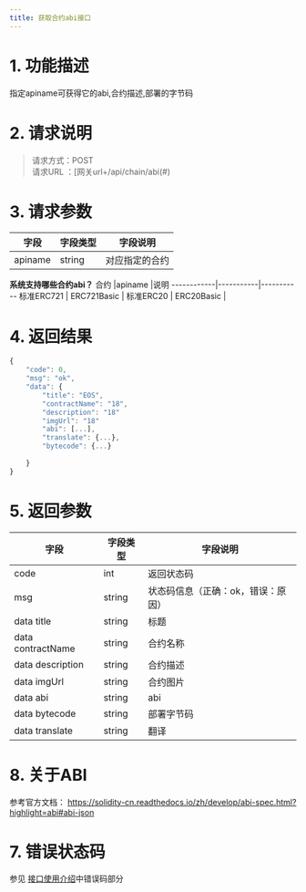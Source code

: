```yaml
---
title: 获取合约abi接口
---
```


# **1. 功能描述**

指定apiname可获得它的abi,合约描述,部署的字节码

# **2. 请求说明**
> 请求方式：POST<br>
请求URL ：[网关url+/api/chain/abi(#)

# **3. 请求参数**

字段       |字段类型       |字段说明
------------|-----------|-----------
apiname     |string        |对应指定的合约



**系统支持哪些合约abi？**
合约       |apiname       |说明
------------|-----------|-----------
标准ERC721    | ERC721Basic   |
标准ERC20     | ERC20Basic   |


# **4. 返回结果**

```javascript
{
    "code": 0,
    "msg": "ok",
    "data": {
        "title": "EOS",
        "contractName": "18",
        "description": "18"
        "imgUrl": "18"
        "abi": [...],
        "translate": {...},
        "bytecode": {...}
        
    }
}
```

# **5. 返回参数**

字段       |字段类型       |字段说明
------------|-----------|-----------
code       |int        |返回状态码
msg       |string        |状态码信息（正确：ok，错误：原因）
data title       |string        |标题
data contractName       |string        |合约名称
data description       |string        |合约描述
data imgUrl       |string        |合约图片
data abi       |string        |abi
data bytecode       |string        |部署字节码
data translate       |string        |翻译


# **8. 关于ABI**
参考官方文档：
https://solidity-cn.readthedocs.io/zh/develop/abi-spec.html?highlight=abi#abi-json

# **7. 错误状态码**

参见 [接口使用介绍](/started)中错误码部分



